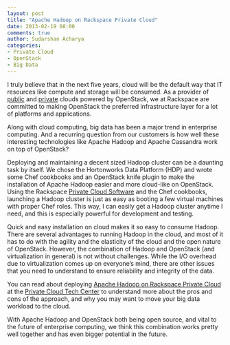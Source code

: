 ```yaml
---
layout: post
title: "Apache Hadoop on Rackspace Private Cloud"
date: 2013-02-19 08:00
comments: true
author: Sudarshan Acharya
categories: 
- Private Cloud
- OpenStack
- Big Data
---
```

I truly believe that in the next five years, cloud will be the default way that IT resources like compute and storage will be consumed. As a provider of [public](http://www.rackspace.com/cloud/) and [private](http://www.rackspace.com/cloud/private/) clouds powered by OpenStack, we at Rackspace are committed to making OpenStack the preferred infrastructure layer for a lot of platforms and applications.
<!-- more -->
Along with cloud computing, big data has been a major trend in enterprise computing. And a recurring question from our customers is how well these interesting technologies like Apache Hadoop and Apache Cassandra work on top of OpenStack?

Deploying and maintaining a decent sized Hadoop cluster can be a daunting task by itself. We chose the Hortonworks Data Platform (HDP) and wrote some Chef cookbooks and an OpenStack knife plugin to make the installation of Apache Hadoop easier and more cloud-like on OpenStack. Using the Rackspace [Private Cloud Software](http://www.rackspace.com/cloud/private/openstack_software/) and the Chef cookbooks, launching a Hadoop cluster is just as easy as booting a few virtual machines with proper Chef roles. This way, I can easily get a Hadoop cluster anytime I
need, and this is especially powerful for development and testing. 

Quick and easy installation on cloud makes it so easy to consume Hadoop. There are several advantages to running Hadoop in the cloud, and most of it has to do with the agility and the elasticity of the cloud and the open nature of OpenStack. However, the combination of Hadoop and OpenStack (and virtualization in general) is not without challenges. While the I/O overhead due to virtualization comes up on everyone’s mind, there are other issues that you need to understand to ensure reliability
and integrity of the data. 

You can read about deploying [Apache Hadoop on Rackspace Private Cloud](http://www.rackspace.com/knowledge_center/article/apache-hadoop-on-rackspace-private-cloud) at the [Private Cloud Tech Center](http://www.rackspace.com/knowledge_center/article/private-cloud-tech-resources) to understand more about the pros and cons of the approach, and why you may want to move your big data workload to the cloud.

With Apache Hadoop and OpenStack both being open source, and vital to the future of enterprise computing, we think this combination works pretty well together and has even bigger potential in the future.
